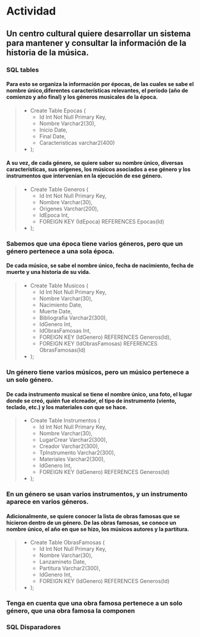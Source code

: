 # Actividad

## Un centro cultural quiere desarrollar un sistema para mantener y consultar la información de la historia de la música.

### SQL tables 

#### Para esto se organiza la información por épocas, de las cuales se sabe el nombre único,diferentes características relevantes, el período (año de comienzo y año final) y los géneros musicales de la época.

> - Create Table Epocas (
>   * Id Int Not Null Primary Key, 
>   * Nombre Varchar2(30),
>   * Inicio Date,
>   * Final Date,
>   * Caracteristicas varchar2(400)
>  - );

#### A su vez, de cada género, se quiere saber su nombre único, diversas características, sus orígenes, los músicos asociados a ese género y los instrumentos que intervenían en la ejecución de ese género.

> - Create Table Generos (
>   * Id Int Not Null Primary Key,
>   * Nombre Varchar(30),
>   * Origenes Varchar(200),
>   * IdEpoca Int,
>   * FOREIGN KEY (IdEpoca) REFERENCES Epocas(Id)
> - );

### Sabemos que una época tiene varios géneros, pero que un género pertenece a una sola época.

####  De cada músico, se sabe el nombre único, fecha de nacimiento, fecha de muerte y una historia de su vida.

> - Create Table Musicos (
>   * Id Int Not Null Primary Key,
>   * Nombre Varchar(30),
>   * Nacimiento Date,
>   * Muerte Date,
>   * Bibliografia Varchar2(300),
>   * IdGenero Int,
>   * IdObrasFamosas Int,
>   * FOREIGN KEY (IdGenero) REFERENCES Generos(Id),
>   * FOREIGN KEY (IdObrasFamosas) REFERENCES ObrasFamosas(Id)
> - );

### Un género tiene varios músicos, pero un músico pertenece a un solo género.

#### De cada instrumento musical se tiene el nombre único, una foto, el lugar donde se creó, quién fue elcreador, el tipo de instrumento (viento, teclado, etc.) y los materiales con que se hace.

> - Create Table Instrumentos (
>   * Id Int Not Null Primary Key,
>   * Nombre Varchar(30),
>   * LugarCrear Varchar2(300),
>   * Creador Varchar2(300),
>   * TpInstrumento Varchar2(300),
>   * Materiales Varchar2(300),
>   * IdGenero Int,
>   * FOREIGN KEY (IdGenero) REFERENCES Generos(Id)
> - );

### En un género se usan varios instrumentos, y un instrumento aparece en varios géneros.

#### Adicionalmente, se quiere conocer la lista de obras famosas que se hicieron dentro de un género. De las obras famosas, se conoce un nombre único, el año en que se hizo, los músicos autores y la partitura. 

> - Create Table ObrasFamosas (
>   * Id Int Not Null Primary Key,
>   * Nombre Varchar(30),
>   * Lanzamineto Date,
>   * Partitura Varchar2(300),
>   * IdGenero Int,
>   * FOREIGN KEY (IdGenero) REFERENCES Generos(Id)
> - );


### Tenga en cuenta que una obra famosa pertenece a un solo género, que una obra famosa la componen


### SQL Disparadores 